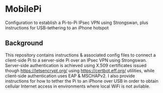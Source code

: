# MobilePi
Configuration to establish a Pi-to-Pi IPsec VPN using Strongswan, plus instructions for USB-tethering to an iPhone hotspot
## Background
This repository contains instructions & associated config files to connect a client-side Pi to a server-side Pi over an IPsec VPN using Strongswan.  Server-side authentication is achieved using X.509 certificates issued though https://letsencrypt.org/ using https://certbot.eff.org/ utilities, while client-side authentication uses EAP & MSCHAPv2.  I also provide instructions for how to tether the Pi to an iPhone over USB in order to obtain cellular Internet access in environments where local WiFi is not avilable.  
